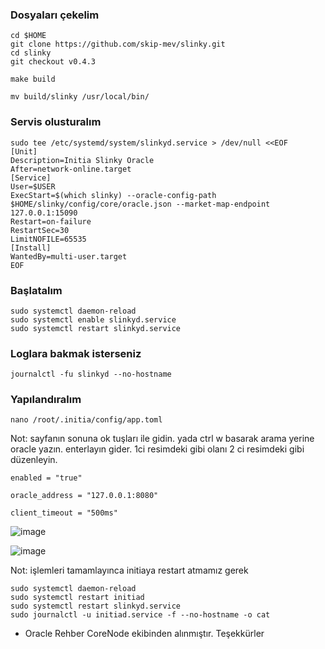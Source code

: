 ### Dosyaları çekelim
```
cd $HOME
git clone https://github.com/skip-mev/slinky.git
cd slinky
git checkout v0.4.3
```
```
make build
```
```
mv build/slinky /usr/local/bin/
```
### Servis olusturalım
```
sudo tee /etc/systemd/system/slinkyd.service > /dev/null <<EOF
[Unit]
Description=Initia Slinky Oracle
After=network-online.target
[Service]
User=$USER
ExecStart=$(which slinky) --oracle-config-path $HOME/slinky/config/core/oracle.json --market-map-endpoint 127.0.0.1:15090
Restart=on-failure
RestartSec=30
LimitNOFILE=65535
[Install]
WantedBy=multi-user.target
EOF
```
### Başlatalım
```
sudo systemctl daemon-reload
sudo systemctl enable slinkyd.service
sudo systemctl restart slinkyd.service
```
### Loglara bakmak isterseniz
```
journalctl -fu slinkyd --no-hostname
```
### Yapılandıralım
```
nano /root/.initia/config/app.toml
```
Not: sayfanın sonuna ok tuşları ile gidin. yada ctrl w basarak arama yerine oracle yazın. enterlayın gider. 1ci resimdeki gibi olanı 2 ci resimdeki gibi düzenleyin.
```
enabled = "true"
```
```
oracle_address = "127.0.0.1:8080"
```
```
client_timeout = "500ms"
```

![image](https://github.com/Core-Node-Team/Testnet-TR/assets/91562185/7c3c9f54-dcb3-42c7-bd5a-0c5b81fb85b4)

![image](https://github.com/Core-Node-Team/Testnet-TR/assets/91562185/e767f310-efde-4c19-955f-8d2120a918a7)

Not: işlemleri tamamlayınca initiaya restart atmamız gerek
```
sudo systemctl daemon-reload
sudo systemctl restart initiad
sudo systemctl restart slinkyd.service
sudo journalctl -u initiad.service -f --no-hostname -o cat
```

- Oracle Rehber CoreNode ekibinden alınmıştır. Teşekkürler
